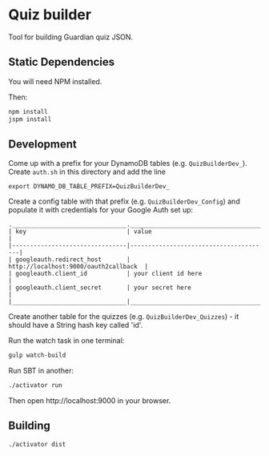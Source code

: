 # Quiz builder

Tool for building Guardian quiz JSON.

## Static Dependencies

You will need NPM installed.

Then:

```bash
npm install
jspm install
```

## Development

Come up with a prefix for your DynamoDB tables (e.g. `QuizBuilderDev_`). Create `auth.sh` in this directory and add
the line

```
export DYNAMO_DB_TABLE_PREFIX=QuizBuilderDev_
```

Create a config table with that prefix (e.g. `QuizBuilderDev_Config`) and populate it with credentials for your Google
Auth set up:

```
.________________________________._______________________________________.
| key                            | value                                 |
|--------------------------------|---------------------------------------|
| googleauth.redirect_host       | http://localhost:9000/oauth2callback  |
| googleauth.client_id           | your client id here                   |
| googleauth.client_secret       | your secret here                      |
|________________________________|_______________________________________|
```

Create another table for the quizzes (e.g. `QuizBuilderDev_Quizzes`) - it should have a String hash key called 'id'.

Run the watch task in one terminal:

```bash
gulp watch-build
```

Run SBT in another:

```bash
./activator run
```

Then open http://localhost:9000 in your browser.

## Building

```bash
./activator dist
```
